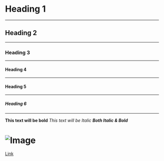 # Heading 1
---
## Heading 2
---
### Heading 3
---
#### Heading 4
---
#### Heading 5
---
##### Heading 6
---
**This text will be bold**
_This text will be Italic_
**_Both Italic & Bold_**

![Image](https://via.placeholder.com/300 "example image")
===
[Link](https://via.placeholder.com/300 "example image")
